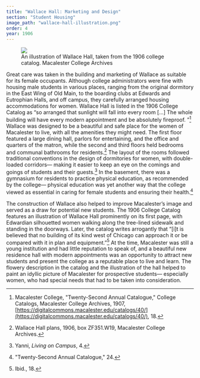 ```yaml
---
title: "Wallace Hall: Marketing and Design"
section: "Student Housing"
image_path: "wallace-hall-illustration.png"
order: 4
year: 1906
---
```


 <figure>
   <img src="/mac-history/images/wallace-hall-illustration.png">
   <figcaption>
        An illustration of Wallace Hall, taken from the 1906 college catalog. Macalester College Archives
   </figcaption>
</figure>

Great care was taken in the building and marketing of Wallace as suitable for its female occupants. Although college administrators were fine with housing male students in various places, ranging from the original dormitory in the East Wing of Old Main, to the boarding clubs at Edwards and Eutrophian Halls, and off campus, they carefully arranged housing accommodations for women. Wallace Hall is listed in the 1906 College Catalog as “so arranged that sunlight will fall into every room [...] The whole building will have every modern appointment and be absolutely fireproof. ”[^1]  Wallace was designed to be a beautiful and safe place for the women of Macalester to live, with all the amenities they might need. The first floor featured a large dining hall, parlors for entertaining, and the office and quarters of the matron, while the second and third floors held bedrooms and communal bathrooms for residents.[^2] The layout of the rooms followed traditional conventions in the design of dormitories for women, with double-loaded corridors— making it easier to keep an eye on the comings and goings of students and their guests.[^3] In the basement, there was a gymnasium for residents to practice physical education, as recommended by the college— physical education was yet another way that the college viewed as essential in caring for female students and ensuring their health.[^4] 

The construction of Wallace also helped to improve Macalester’s image and served as a draw for potential new students. The 1906 College Catalog features an illustration of Wallace Hall prominently on its first page, with Edwardian silhouetted women walking along the tree-lined sidewalk and standing in the doorways. Later, the catalog writes arrogantly that “[i]t is believed that no building of its kind west of Chicago can approach it or be compared with it in plan and equipment.”[^5] At the time, Macalester was still a young institution and had little reputation to speak of, and a beautiful new residence hall with modern appointments was an opportunity to attract new students and present the college as a reputable place to live and learn. The flowery description in the catalog and the illustration of the hall helped to paint an idyllic picture of Macalester for prospective students— especially women, who had special needs that had to be taken into consideration.


[^1]:
     Macalester College, "Twenty-Second Annual Catalogue," College Catalogs, Macalester College Archives, 1907, [https://digitalcommons.macalester.edu/catalogs/40/](https://digitalcommons.macalester.edu/catalogs/40/), 18.

[^2]:
     Wallace Hall plans, 1906, box ZF351.W19, Macalester College Archives.

[^3]:
     Yanni, _Living on Campus_, 4.

[^4]:
     "Twenty-Second Annual Catalogue," 24.

[^5]:
     Ibid., 18.
